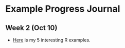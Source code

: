 # Example Progress Journal

## Week 2 (Oct 10)

+ [Here](files/homework_1) is my 5 interesting R examples. 
